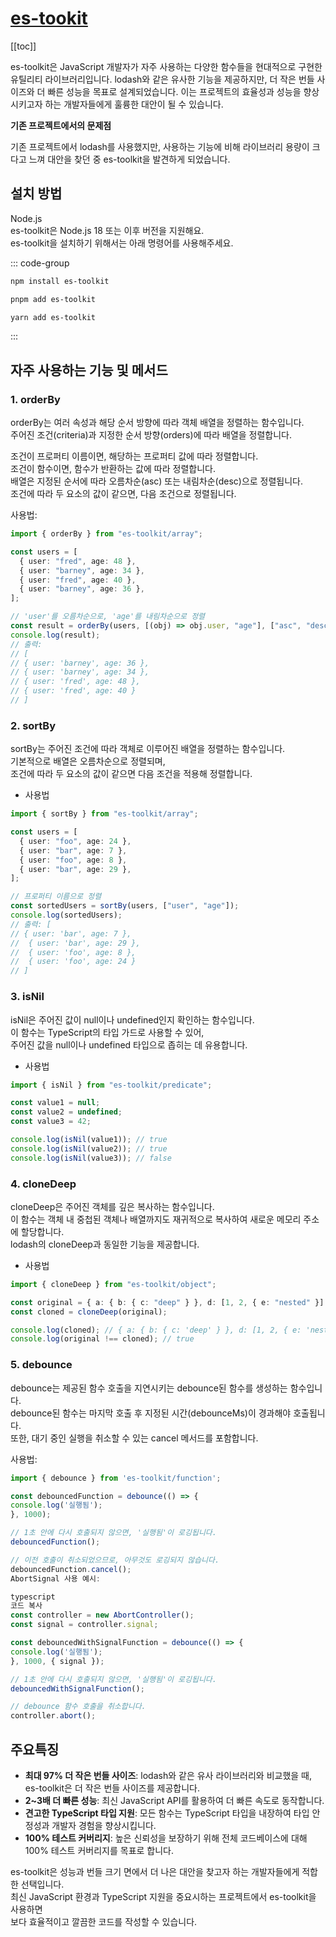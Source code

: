 # [es-tookit](https://es-toolkit.slash.page/ko/intro.html)

[[toc]]

es-toolkit은 JavaScript 개발자가 자주 사용하는 다양한 함수들을 현대적으로 구현한 유틸리티 라이브러리입니다.
lodash와 같은 유사한 기능을 제공하지만, 더 작은 번들 사이즈와 더 빠른 성능을 목표로 설계되었습니다.
이는 프로젝트의 효율성과 성능을 향상시키고자 하는 개발자들에게 훌륭한 대안이 될 수 있습니다.

**기존 프로젝트에서의 문제점**

기존 프로젝트에서 lodash를 사용했지만, 사용하는 기능에 비해 라이브러리 용량이 크다고 느껴 대안을 찾던 중 es-toolkit을 발견하게 되었습니다.

## 설치 방법

Node.js  
es-toolkit은 Node.js 18 또는 이후 버전을 지원해요.<br>
es-toolkit을 설치하기 위해서는 아래 명령어를 사용해주세요.

::: code-group

```sh [npm]
npm install es-toolkit
```

```sh [pnpm]
pnpm add es-toolkit
```

```sh [yarn]
yarn add es-toolkit
```

:::

## 자주 사용하는 기능 및 메서드

### 1. orderBy

orderBy는 여러 속성과 해당 순서 방향에 따라 객체 배열을 정렬하는 함수입니다.<br>
주어진 조건(criteria)과 지정한 순서 방향(orders)에 따라 배열을 정렬합니다.<br>

조건이 프로퍼티 이름이면, 해당하는 프로퍼티 값에 따라 정렬합니다.<br>
조건이 함수이면, 함수가 반환하는 값에 따라 정렬합니다.<br>
배열은 지정된 순서에 따라 오름차순(asc) 또는 내림차순(desc)으로 정렬됩니다.<br>
조건에 따라 두 요소의 값이 같으면, 다음 조건으로 정렬됩니다.

사용법:

```typescript
import { orderBy } from "es-toolkit/array";

const users = [
  { user: "fred", age: 48 },
  { user: "barney", age: 34 },
  { user: "fred", age: 40 },
  { user: "barney", age: 36 },
];

// 'user'를 오름차순으로, 'age'를 내림차순으로 정렬
const result = orderBy(users, [(obj) => obj.user, "age"], ["asc", "desc"]);
console.log(result);
// 출력:
// [
// { user: 'barney', age: 36 },
// { user: 'barney', age: 34 },
// { user: 'fred', age: 48 },
// { user: 'fred', age: 40 }
// ]
```

### 2. sortBy

sortBy는 주어진 조건에 따라 객체로 이루어진 배열을 정렬하는 함수입니다.<br>
기본적으로 배열은 오름차순으로 정렬되며,<br>
조건에 따라 두 요소의 값이 같으면 다음 조건을 적용해 정렬합니다.

- 사용법

```typescript
import { sortBy } from "es-toolkit/array";

const users = [
  { user: "foo", age: 24 },
  { user: "bar", age: 7 },
  { user: "foo", age: 8 },
  { user: "bar", age: 29 },
];

// 프로퍼티 이름으로 정렬
const sortedUsers = sortBy(users, ["user", "age"]);
console.log(sortedUsers);
// 출력: [
// { user: 'bar', age: 7 },
//  { user: 'bar', age: 29 },
//  { user: 'foo', age: 8 },
//  { user: 'foo', age: 24 }
// ]
```

### 3. isNil

isNil은 주어진 값이 null이나 undefined인지 확인하는 함수입니다.<br>
이 함수는 TypeScript의 타입 가드로 사용할 수 있어,<br>
주어진 값을 null이나 undefined 타입으로 좁히는 데 유용합니다.

- 사용법

```typescript
import { isNil } from "es-toolkit/predicate";

const value1 = null;
const value2 = undefined;
const value3 = 42;

console.log(isNil(value1)); // true
console.log(isNil(value2)); // true
console.log(isNil(value3)); // false
```

### 4. cloneDeep

cloneDeep은 주어진 객체를 깊은 복사하는 함수입니다.<br>
이 함수는 객체 내 중첩된 객체나 배열까지도 재귀적으로 복사하여 새로운 메모리 주소에 할당합니다.<br>
lodash의 cloneDeep과 동일한 기능을 제공합니다.

- 사용법

```typescript
import { cloneDeep } from "es-toolkit/object";

const original = { a: { b: { c: "deep" } }, d: [1, 2, { e: "nested" }] };
const cloned = cloneDeep(original);

console.log(cloned); // { a: { b: { c: 'deep' } }, d: [1, 2, { e: 'nested' }] }
console.log(original !== cloned); // true
```

### 5. debounce

debounce는 제공된 함수 호출을 지연시키는 debounce된 함수를 생성하는 함수입니다.<br>
debounce된 함수는 마지막 호출 후 지정된 시간(debounceMs)이 경과해야 호출됩니다.<br>
또한, 대기 중인 실행을 취소할 수 있는 cancel 메서드를 포함합니다.

사용법:

```typescript
import { debounce } from 'es-toolkit/function';

const debouncedFunction = debounce(() => {
console.log('실행됨');
}, 1000);

// 1초 안에 다시 호출되지 않으면, '실행됨'이 로깅됩니다.
debouncedFunction();

// 이전 호출이 취소되었으므로, 아무것도 로깅되지 않습니다.
debouncedFunction.cancel();
AbortSignal 사용 예시:

typescript
코드 복사
const controller = new AbortController();
const signal = controller.signal;

const debouncedWithSignalFunction = debounce(() => {
console.log('실행됨');
}, 1000, { signal });

// 1초 안에 다시 호출되지 않으면, '실행됨'이 로깅됩니다.
debouncedWithSignalFunction();

// debounce 함수 호출을 취소합니다.
controller.abort();
```

## 주요특징

- **최대 97% 더 작은 번들 사이즈**: lodash와 같은 유사 라이브러리와 비교했을 때, es-toolkit은 더 작은 번들 사이즈를 제공합니다.
- **2~3배 더 빠른 성능**: 최신 JavaScript API를 활용하여 더 빠른 속도로 동작합니다.
- **견고한 TypeScript 타입 지원**: 모든 함수는 TypeScript 타입을 내장하여 타입 안정성과 개발자 경험을 향상시킵니다.
- **100% 테스트 커버리지**: 높은 신뢰성을 보장하기 위해 전체 코드베이스에 대해 100% 테스트 커버리지를 목표로 합니다.

es-toolkit은 성능과 번들 크기 면에서 더 나은 대안을 찾고자 하는 개발자들에게 적합한 선택입니다.
<br>최신 JavaScript 환경과 TypeScript 지원을 중요시하는 프로젝트에서 es-toolkit을 사용하면<br>
보다 효율적이고 깔끔한 코드를 작성할 수 있습니다.
